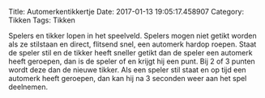 Title: Automerkentikkertje
Date: 2017-01-13 19:05:17.458907
Category: Tikken
Tags: Tikken

Spelers en tikker lopen in het speelveld. Spelers mogen niet getikt worden als ze stilstaan en direct, flitsend snel, een automerk hardop roepen. Staat de speler stil en de tikker heeft sneller getikt dan de speler een automerk heeft geroepen, dan is de speler of en krijgt hij een punt. Bij 2 of
3 punten wordt deze dan de nieuwe tikker. Als een speler stil staat en op tijd een automerk heeft geroepen, dan kan hij na 3 seconden weer aan het spel deelnemen.